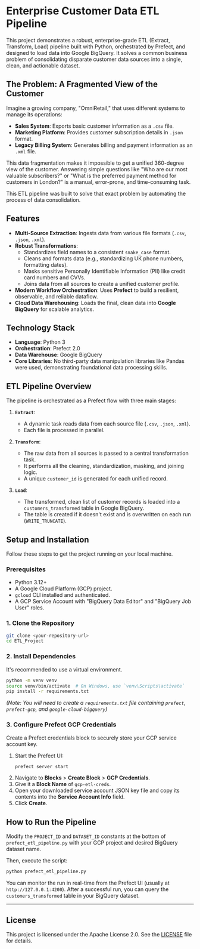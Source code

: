 # Enterprise Customer Data ETL Pipeline

This project demonstrates a robust, enterprise-grade ETL (Extract, Transform, Load) pipeline built with Python, orchestrated by Prefect, and designed to load data into Google BigQuery. It solves a common business problem of consolidating disparate customer data sources into a single, clean, and actionable dataset.

## The Problem: A Fragmented View of the Customer

Imagine a growing company, "OmniRetail," that uses different systems to manage its operations:
*   **Sales System**: Exports basic customer information as a `.csv` file.
*   **Marketing Platform**: Provides customer subscription details in `.json` format.
*   **Legacy Billing System**: Generates billing and payment information as an `.xml` file.

This data fragmentation makes it impossible to get a unified 360-degree view of the customer. Answering simple questions like "Who are our most valuable subscribers?" or "What is the preferred payment method for customers in London?" is a manual, error-prone, and time-consuming task.

This ETL pipeline was built to solve that exact problem by automating the process of data consolidation.

## Features

*   **Multi-Source Extraction**: Ingests data from various file formats (`.csv`, `.json`, `.xml`).
*   **Robust Transformations**:
    *   Standardizes field names to a consistent `snake_case` format.
    *   Cleans and formats data (e.g., standardizing UK phone numbers, formatting dates).
    *   Masks sensitive Personally Identifiable Information (PII) like credit card numbers and CVVs.
    *   Joins data from all sources to create a unified customer profile.
*   **Modern Workflow Orchestration**: Uses **Prefect** to build a resilient, observable, and reliable dataflow.
*   **Cloud Data Warehousing**: Loads the final, clean data into **Google BigQuery** for scalable analytics.

## Technology Stack

*   **Language**: Python 3
*   **Orchestration**: Prefect 2.0
*   **Data Warehouse**: Google BigQuery
*   **Core Libraries**: No third-party data manipulation libraries like Pandas were used, demonstrating foundational data processing skills.

## ETL Pipeline Overview

The pipeline is orchestrated as a Prefect flow with three main stages:

1.  **`Extract`**:
    *   A dynamic task reads data from each source file (`.csv`, `.json`, `.xml`).
    *   Each file is processed in parallel.

2.  **`Transform`**:
    *   The raw data from all sources is passed to a central transformation task.
    *   It performs all the cleaning, standardization, masking, and joining logic.
    *   A unique `customer_id` is generated for each unified record.

3.  **`Load`**:
    *   The transformed, clean list of customer records is loaded into a `customers_transformed` table in Google BigQuery.
    *   The table is created if it doesn't exist and is overwritten on each run (`WRITE_TRUNCATE`).

## Setup and Installation

Follow these steps to get the project running on your local machine.

### Prerequisites
*   Python 3.12+
*   A Google Cloud Platform (GCP) project.
*   `gcloud` CLI installed and authenticated.
*   A GCP Service Account with "BigQuery Data Editor" and "BigQuery Job User" roles.

### 1. Clone the Repository
```bash
git clone <your-repository-url>
cd ETL_Project
```

### 2. Install Dependencies
It's recommended to use a virtual environment.
```bash
python -m venv venv
source venv/bin/activate  # On Windows, use `venv\Scripts\activate`
pip install -r requirements.txt
```
*(Note: You will need to create a `requirements.txt` file containing `prefect`, `prefect-gcp`, and `google-cloud-bigquery`)*

### 3. Configure Prefect GCP Credentials
Create a Prefect credentials block to securely store your GCP service account key.

1.  Start the Prefect UI:
    ```bash
    prefect server start
    ```
2.  Navigate to **Blocks** > **Create Block** > **GCP Credentials**.
3.  Give it a **Block Name** of `gcp-etl-creds`.
4.  Open your downloaded service account JSON key file and copy its contents into the **Service Account Info** field.
5.  Click **Create**.

## How to Run the Pipeline

Modify the `PROJECT_ID` and `DATASET_ID` constants at the bottom of `prefect_etl_pipeline.py` with your GCP project and desired BigQuery dataset name.

Then, execute the script:
```bash
python prefect_etl_pipeline.py
```

You can monitor the run in real-time from the Prefect UI (usually at `http://127.0.0.1:4200`). After a successful run, you can query the `customers_transformed` table in your BigQuery dataset.

---

## License

This project is licensed under the Apache License 2.0. See the [LICENSE](LICENSE) file for details.
